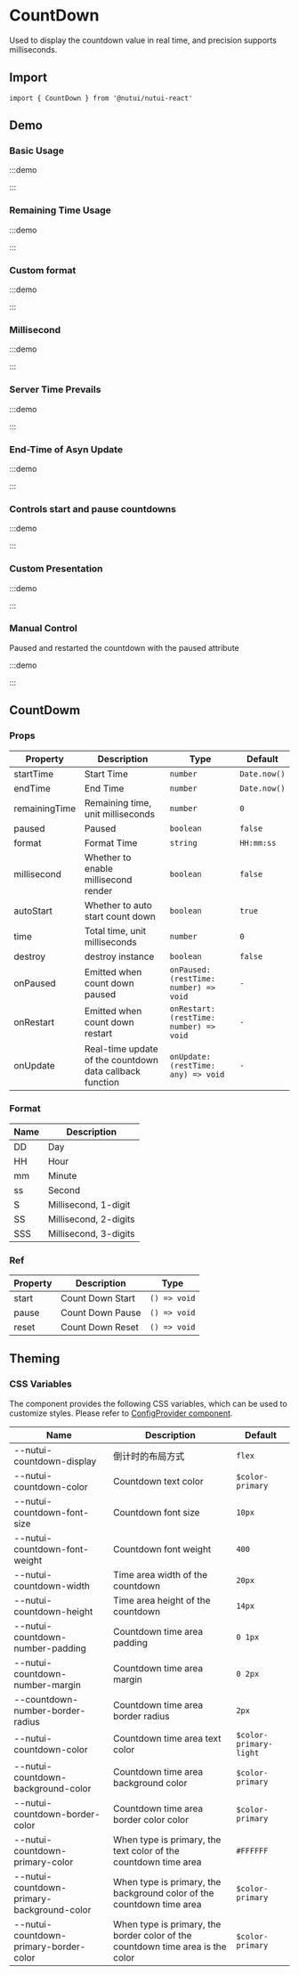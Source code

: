 # CountDown



Used to display the countdown value in real time, and precision supports milliseconds.

## Import

```tsx
import { CountDown } from '@nutui/nutui-react'
```

## Demo

### Basic Usage

:::demo

<CodeBlock src='h5/demo1.tsx'></CodeBlock>

:::

### Remaining Time Usage

:::demo

<CodeBlock src='h5/demo2.tsx'></CodeBlock>

:::

### Custom format

:::demo

<CodeBlock src='h5/demo3.tsx'></CodeBlock>

:::

### Millisecond

:::demo

<CodeBlock src='h5/demo4.tsx'></CodeBlock>

:::

### Server Time Prevails

:::demo

<CodeBlock src='h5/demo5.tsx'></CodeBlock>

:::

### End-Time of Asyn Update

:::demo

<CodeBlock src='h5/demo6.tsx'></CodeBlock>

:::

### Controls start and pause countdowns

:::demo

<CodeBlock src='h5/demo7.tsx'></CodeBlock>

:::

### Custom Presentation

:::demo

<CodeBlock src='h5/demo8.tsx'></CodeBlock>

:::

### Manual Control

Paused and restarted the countdown with the paused attribute

:::demo

<CodeBlock src='h5/demo9.tsx'></CodeBlock>

:::

## CountDowm

### Props

| Property | Description | Type | Default |
| --- | --- | --- | --- |
| startTime | Start Time | `number` | `Date.now()` |
| endTime | End Time | `number` | `Date.now()` |
| remainingTime | Remaining time, unit milliseconds | `number` | `0` |
| paused | Paused | `boolean` | `false` |
| format | Format Time | `string` | `HH:mm:ss` |
| millisecond | Whether to enable millisecond render | `boolean` | `false` |
| autoStart | Whether to auto start count down | `boolean` | `true` |
| time | Total time, unit milliseconds | `number` | `0` |
| destroy | destroy instance | `boolean` | `false` |
| onPaused | Emitted when count down paused | `onPaused: (restTime: number) => void` | `-` |
| onRestart | Emitted when count down restart | `onRestart: (restTime: number) => void` | `-` |
| onUpdate | Real-time update of the countdown data callback function | `onUpdate: (restTime: any) => void` | `-` |

### Format

| Name | Description |
| --- | --- |
| DD | Day |
| HH | Hour |
| mm | Minute |
| ss | Second |
| S | Millisecond, 1-digit |
| SS | Millisecond, 2-digits |
| SSS | Millisecond, 3-digits |

### Ref

| Property | Description | Type |
| --- | --- | --- |
| start | Count Down Start | `() => void` |
| pause | Count Down Pause | `() => void` |
| reset | Count Down Reset | `() => void` |

## Theming

### CSS Variables

The component provides the following CSS variables, which can be used to customize styles. Please refer to [ConfigProvider component](#/en-US/component/configprovider).

| Name | Description | Default |
| --- | --- | --- |
| \--nutui-countdown-display | 倒计时的布局方式 | `flex` |
| \--nutui-countdown-color | Countdown text color | `$color-primary` |
| \--nutui-countdown-font-size | Countdown font size | `10px` |
| \--nutui-countdown-font-weight | Countdown font weight | `400` |
| \--nutui-countdown-width | Time area width of the countdown | `20px` |
| \--nutui-countdown-height | Time area height of the countdown | `14px` |
| \--nutui-countdown-number-padding | Countdown time area padding | `0 1px` |
| \--nutui-countdown-number-margin | Countdown time area margin | `0 2px` |
| \--countdown-number-border-radius | Countdown time area border radius | `2px` |
| \--nutui-countdown-color | Countdown time area text color | `$color-primary-light` |
| \--nutui-countdown-background-color | Countdown time area background color | `$color-primary` |
| \--nutui-countdown-border-color | Countdown time area border color color | `$color-primary` |
| \--nutui-countdown-primary-color | When type is primary, the text color of the countdown time area | `#FFFFFF` |
| \--nutui-countdown-primary-background-color | When type is primary, the background color of the countdown time area | `$color-primary` |
| \--nutui-countdown-primary-border-color | When type is primary, the border color of the countdown time area is the color | `$color-primary` |